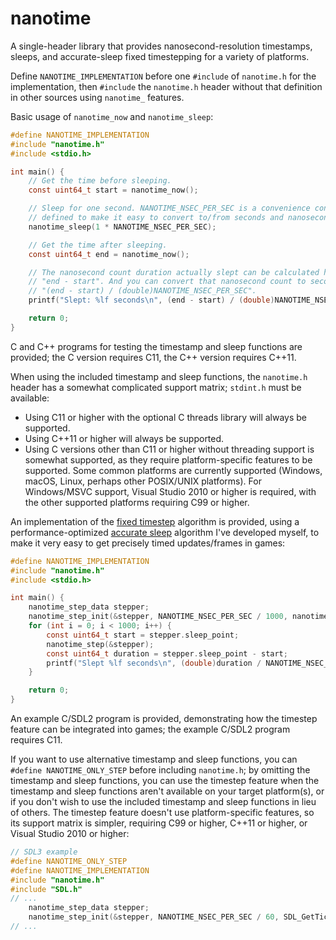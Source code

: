 # nanotime
A single-header library that provides nanosecond-resolution timestamps, sleeps, and accurate-sleep fixed timestepping for a variety of platforms.

Define `NANOTIME_IMPLEMENTATION` before one `#include` of `nanotime.h` for the implementation, then `#include` the `nanotime.h` header without that definition in other sources using `nanotime_` features.

Basic usage of `nanotime_now` and `nanotime_sleep`:
```c
#define NANOTIME_IMPLEMENTATION
#include "nanotime.h"
#include <stdio.h>

int main() {
    // Get the time before sleeping.
    const uint64_t start = nanotime_now();

    // Sleep for one second. NANOTIME_NSEC_PER_SEC is a convenience constant
    // defined to make it easy to convert to/from seconds and nanoseconds.
    nanotime_sleep(1 * NANOTIME_NSEC_PER_SEC);

    // Get the time after sleeping.
    const uint64_t end = nanotime_now();

    // The nanosecond count duration actually slept can be calculated here via
    // "end - start". And you can convert that nanosecond count to seconds via
    // "(end - start) / (double)NANOTIME_NSEC_PER_SEC".
    printf("Slept: %lf seconds\n", (end - start) / (double)NANOTIME_NSEC_PER_SEC);

    return 0;
}
```

C and C++ programs for testing the timestamp and sleep functions are provided; the C version requires C11, the C++ version requires C++11.

When using the included timestamp and sleep functions, the `nanotime.h` header has a somewhat complicated support matrix; `stdint.h` must be available:
* Using C11 or higher with the optional C threads library will always be supported.
* Using C++11 or higher will always be supported.
* Using C versions other than C11 or higher without threading support is somewhat supported, as they require platform-specific features to be supported. Some common platforms are currently supported (Windows, macOS, Linux, perhaps other POSIX/UNIX platforms). For Windows/MSVC support, Visual Studio 2010 or higher is required, with the other supported platforms requiring C99 or higher.

An implementation of the [fixed timestep](https://www.gafferongames.com/post/fix_your_timestep/) algorithm is provided, using a performance-optimized [accurate sleep](https://blog.bearcats.nl/accurate-sleep-function/) algorithm I've developed myself, to make it very easy to get precisely timed updates/frames in games:
```c
#define NANOTIME_IMPLEMENTATION
#include "nanotime.h"
#include <stdio.h>

int main() {
    nanotime_step_data stepper;
    nanotime_step_init(&stepper, NANOTIME_NSEC_PER_SEC / 1000, nanotime_now, nanotime_sleep);
    for (int i = 0; i < 1000; i++) {
        const uint64_t start = stepper.sleep_point;
        nanotime_step(&stepper);
        const uint64_t duration = stepper.sleep_point - start;
        printf("Slept %lf seconds\n", (double)duration / NANOTIME_NSEC_PER_SEC);
    }

    return 0;
}
```

An example C/SDL2 program is provided, demonstrating how the timestep feature can be integrated into games; the example C/SDL2 program requires C11.

If you want to use alternative timestamp and sleep functions, you can `#define NANOTIME_ONLY_STEP` before including `nanotime.h`; by omitting the timestamp and sleep functions, you can use the timestep feature when the timestamp and sleep functions aren't available on your target platform(s), or if you don't wish to use the included timestamp and sleep functions in lieu of others. The timestep feature doesn't use platform-specific features, so its support matrix is simpler, requiring C99 or higher, C++11 or higher, or Visual Studio 2010 or higher:
```c
// SDL3 example
#define NANOTIME_ONLY_STEP
#define NANOTIME_IMPLEMENTATION
#include "nanotime.h"
#include "SDL.h"
// ...
    nanotime_step_data stepper;
    nanotime_step_init(&stepper, NANOTIME_NSEC_PER_SEC / 60, SDL_GetTicksNS, SDL_DelayNS);
// ...
```
